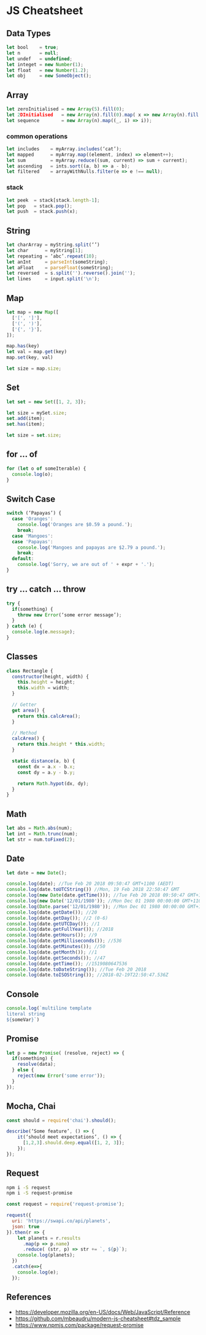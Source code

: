 # JS Cheatsheet

## Data Types
```javascript
let bool    = true;
let n       = null;
let undef   = undefined;
let integet = new Number(1);
let float   = new Number(1.2);
let obj     = new SomeObject();
```

## Array
```javascript
let zeroInitialised = new Array(5).fill(0);
let 2DInitialised   = new Array(n).fill(0).map( x => new Array(n).fill(1) );
let sequence        = new Array(n).map((_, i) => i));
```

### common operations
```javascript
let includes    = myArray.includes(‘cat’);
let mapped      = myArray.map((element, index) => element++);
let sum         = myArray.reduce((sum, current) => sum + current);
let ascending   = ints.sort((a, b) => a - b);
let filtered    = arrayWithNulls.filter(e => e !== null);
```

### stack
```javascript
let peek  = stack[stack.length-1];
let pop   = stack.pop();
let push  = stack.push(x);
```

## String

```javascript
let charArray = myString.split(‘’)
let char      = myString[1];
let repeating = ‘abc’.repeat(10);
let anInt     = parseInt(someString);
let aFloat    = parseFloat(someString);
let reversed  = s.split('').reverse().join('');
let lines     = input.split('\n');
```

## Map

```javascript
let map = new Map([
  ['[', ']'],
  ['(', ')'],
  ['{', '}'],
]);

map.has(key)
let val = map.get(key)
map.set(key, val)

let size = map.size;
```

## Set

```javascript
let set = new Set([1, 2, 3]);

let size = mySet.size;
set.add(item);
set.has(item);

let size = set.size;
```

## for ... of

```javascript
for (let o of someIterable) {
  console.log(o);
}
```

## Switch Case

```javascript
switch (‘Papayas’) {
  case 'Oranges':
    console.log('Oranges are $0.59 a pound.');
    break;
  case 'Mangoes':
  case 'Papayas':
    console.log('Mangoes and papayas are $2.79 a pound.');
    break;
  default:
    console.log('Sorry, we are out of ' + expr + '.');
}
```

## try ... catch ... throw

```javascript
try {
  if(something) {
    throw new Error(‘some error message’);
  }
} catch (e) {
  console.log(e.message);
}
```

## Classes

```javascript
class Rectangle {
  constructor(height, width) {
    this.height = height;
    this.width = width;
  }

  // Getter
  get area() {
    return this.calcArea();
  }

  // Method
  calcArea() {
    return this.height * this.width;
  }

  static distance(a, b) {
    const dx = a.x - b.x;
    const dy = a.y - b.y;

    return Math.hypot(dx, dy);
  }
}
```

## Math
```javascript
let abs = Math.abs(num);
let int = Math.trunc(num);
let str = num.toFixed(2);
```

## Date
```javascript
let date = new Date();

console.log(date); //Tue Feb 20 2018 09:50:47 GMT+1100 (AEDT)
console.log(date.toUTCString()) //Mon, 19 Feb 2018 22:50:47 GMT
console.log(new Date(date.getTime())); //Tue Feb 20 2018 09:50:47 GMT+1100 (AEDT)
console.log(new Date('12/01/1980')); //Mon Dec 01 1980 00:00:00 GMT+1100 (AEDT)
console.log(Date.parse('12/01/1980')); //Mon Dec 01 1980 00:00:00 GMT+1100 (AEDT)
console.log(date.getDate()); //20
console.log(date.getDay()); //2 (0-6)
console.log(date.getUTCDay()); //1
console.log(date.getFullYear()); //2018
console.log(date.getHours()); //9
console.log(date.getMilliseconds()); //536
console.log(date.getMinutes()); //50
console.log(date.getMonth()); //1
console.log(date.getSeconds()); //47
console.log(date.getTime()); //1519080647536
console.log(date.toDateString()); //Tue Feb 20 2018
console.log(date.toISOString()); //2018-02-19T22:50:47.536Z
```

## Console
```javascript
console.log(`multiline template
literal string
${someVar}`)
```

## Promise
```javascript
let p = new Promise( (resolve, reject) => {
  if(something) {
    resolve(data);
  } else {
    reject(new Error('some error'));
  }
});
```

## Mocha, Chai

```javascript
const should = require('chai').should();

describe(‘Some feature’, () => {
    it(‘should meet expectations’, () => {
      [1,2,3].should.deep.equal([1, 2, 3]);
    });
});
```

## Request

```bash
npm i -S request
npm i -S request-promise
```

```javascript
const request = require('request-promise');

request({
  uri: 'https://swapi.co/api/planets',
  json: true
}).then(r => {
    let planets = r.results
      .map(p => p.name)
      .reduce( (str, p) => str += `, ${p}`);
    console.log(planets);
  })
  .catch(e=>{
    console.log(e);
  });
```

## References
* https://developer.mozilla.org/en-US/docs/Web/JavaScript/Reference
* https://github.com/mbeaudru/modern-js-cheatsheet#tdz_sample
* https://www.npmjs.com/package/request-promise
